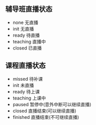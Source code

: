 ## 辅导班直播状态
* none 无直播
* init 无直播
* ready 待直播
* teaching 直播中
* closed 已直播

## 课程直播状态
* missed 待补课
* init 未直播
* ready 待上课
* teaching 上课中
* paused 暂停中(意外中断可以继续直播)
* closed 直播结束(可以继续直播)
* finished 直播结束(不可继续直播)
